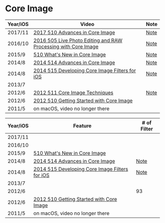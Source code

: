 # Core Image


Year/iOS|Video|Note
--|--|--
2017/11|[2017 510 Advances in Core Image](https://developer.apple.com/videos/play/wwdc2017/510/)|[Note](2017-510-advances-in-coreimage)
2016/10| [2016 505 Live Photo Editing and RAW Processing with Core Image](https://developer.apple.com/videos/play/wwdc2016/505/) |[Note](2016-505-live-photo-editing-and-raw-processing-with-core-image)
2015/9|[510 What's New in Core Image](https://developer.apple.com/videos/play/wwdc2015/510/)| [Note](2015-510-whats-new-in-core-image)
2014/8|[2014 514 Advances in Core Image](https://developer.apple.com/videos/play/wwdc2014/514/)|[Note](2014-514-advances-in-core-image)
2014/8|[2014 515 Developing Core Image Filters for iOS](https://developer.apple.com/videos/play/wwdc2014/515)|[Note](2014-515-developing-core-image-filters-for-ios)
2013/7|
2012/6|[2012 511 Core Image Techniques](https://developer.apple.com/videos/play/wwdc2012/511/)|[Note](2012-511-core-image-techniques)| |
2012/6|[2012 510 Getting Started with Core Image](https://developer.apple.com/videos/play/wwdc2012/510/)
2011/5| on macOS, video no longer there



Year/iOS|Feature|# of Filter
--|--|--
2017/11||
2016/10|   |
2015/9|[510 What's New in Core Image](https://developer.apple.com/videos/play/wwdc2015/510/)| 
2014/8|[2014 514 Advances in Core Image](https://developer.apple.com/videos/play/wwdc2014/514/)|[Note](2014-514-advances-in-core-image)
2014/8|[2014 515 Developing Core Image Filters for iOS](https://developer.apple.com/videos/play/wwdc2014/515)|[Note](2014-515-developing-core-image-filters-for-ios)
2013/7| |
2012/6| |93
2012/6|[2012 510 Getting Started with Core Image](https://developer.apple.com/videos/play/wwdc2012/510/)
2011/5| on macOS, video no longer there
